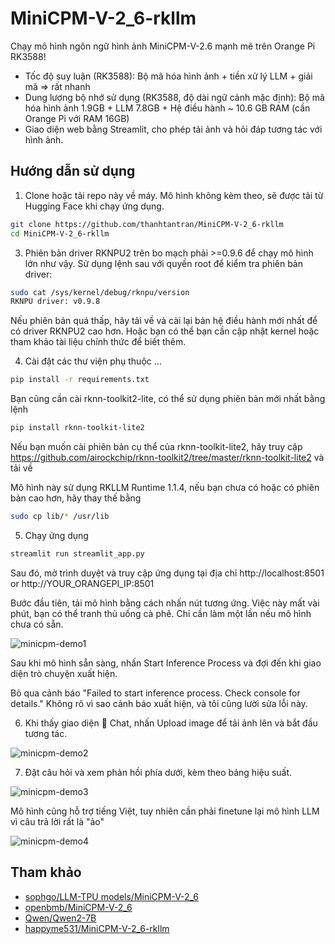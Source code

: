 # MiniCPM-V-2_6-rkllm

Chạy mô hình ngôn ngữ hình ảnh MiniCPM-V-2.6 mạnh mẽ trên Orange Pi RK3588!

- Tốc độ suy luận (RK3588): Bộ mã hóa hình ảnh + tiền xử lý LLM + giải mã => rất nhanh
- Dung lượng bộ nhớ sử dụng (RK3588, độ dài ngữ cảnh mặc định): Bộ mã hóa hình ảnh 1.9GB + LLM 7.8GB + Hệ điều hành ~ 10.6 GB RAM (cần Orange Pi với RAM 16GB)
- Giao diện web bằng Streamlit, cho phép tải ảnh và hỏi đáp tương tác với hình ảnh.

## Hướng dẫn sử dụng

1. Clone hoặc tải repo này về máy. Mô hình không kèm theo, sẽ được tải từ Hugging Face khi chạy ứng dụng.

```bash
git clone https://github.com/thanhtantran/MiniCPM-V-2_6-rkllm
cd MiniCPM-V-2_6-rkllm
```
   
3. Phiên bản driver RKNPU2 trên bo mạch phải >=0.9.6 để chạy mô hình lớn như vậy. 
   Sử dụng lệnh sau với quyền root để kiểm tra phiên bản driver:
   
```bash
sudo cat /sys/kernel/debug/rknpu/version 
RKNPU driver: v0.9.8
```
Nếu phiên bản quá thấp, hãy tải về và cài lại bản hệ điều hành mới nhất để có driver RKNPU2 cao hơn. 
Hoặc bạn có thể bạn cần cập nhật kernel hoặc tham khảo tài liệu chính thức để biết thêm.
   
4. Cài đặt các thư viện phụ thuộc ...

```bash
pip install -r requirements.txt
```
Bạn cũng cần cài rknn-toolkit2-lite, có thể sử dụng phiên bản mới nhất bằng lệnh

```bash
pip install rknn-toolkit-lite2
```
Nếu bạn muốn cài phiên bản cụ thể của rknn-toolkit-lite2, hãy truy cập https://github.com/airockchip/rknn-toolkit2/tree/master/rknn-toolkit-lite2 và tải về

Mô hình này sử dụng RKLLM Runtime 1.1.4, nếu bạn chưa có hoặc có phiên bản cao hơn, hãy thay thế bằng

```bash
sudo cp lib/* /usr/lib

```

5. Chạy ứng dụng
   
```bash
streamlit run streamlit_app.py
```
Sau đó, mở trình duyệt và truy cập ứng dụng tại địa chỉ http://localhost:8501 or http://YOUR_ORANGEPI_IP:8501

Bước đầu tiên, tải mô hình bằng cách nhấn nút tương ứng. Việc này mất vài phút, bạn có thể tranh thủ uống cà phê. Chỉ cần làm một lần nếu mô hình chưa có sẵn.

![minicpm-demo1](https://github.com/user-attachments/assets/5e893143-3387-4806-87e6-f75f02313296)

Sau khi mô hình sẵn sàng, nhấn Start Inference Process và đợi đến khi giao diện trò chuyện xuất hiện.

Bỏ qua cảnh báo "Failed to start inference process. Check console for details." Không rõ vì sao cảnh báo xuất hiện, và tôi cũng lười sửa lỗi này.

6. Khi thấy giao diện 💬 Chat, nhấn Upload image để tải ảnh lên và bắt đầu tương tác.

![minicpm-demo2](https://github.com/user-attachments/assets/b8348ce2-f957-45dc-a0fd-8f1ec89efde8)

7. Đặt câu hỏi và xem phản hồi phía dưới, kèm theo bảng hiệu suất.

![minicpm-demo3](https://github.com/user-attachments/assets/c1a61f09-ca17-4893-adcd-fcd11c6b6a43)

Mô hình cũng hỗ trợ tiếng Việt, tuy nhiên cần phải finetune lại mô hình LLM vì câu trả lời rất là "ảo"

![minicpm-demo4](https://github.com/user-attachments/assets/2749e018-14a4-4315-8178-93647144df03)

## Tham khảo

- [sophgo/LLM-TPU models/MiniCPM-V-2_6](https://github.com/sophgo/LLM-TPU/tree/main/models/MiniCPM-V-2_6)
- [openbmb/MiniCPM-V-2_6](https://huggingface.co/openbmb/MiniCPM-V-2_6)
- [Qwen/Qwen2-7B](https://huggingface.co/Qwen/Qwen2-7B)
- [happyme531/MiniCPM-V-2_6-rkllm](https://huggingface.co/happyme531/MiniCPM-V-2_6-rkllm)
